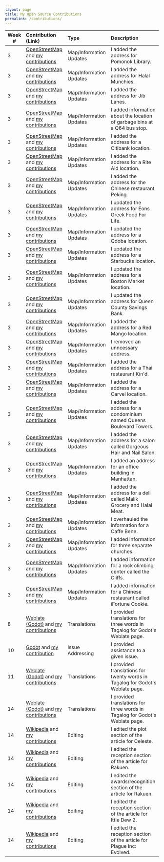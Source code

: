 ```yaml
---
layout: page
title: My Open Source Contributions
permalink: /contributions/
---
```


<!--
Type of the contribution should be "Wikipedia edit", "OpenStreet Map feature", "Project Documentation", "Project Code", "Blog Edit", etc.

The description should include a brief summary of what you did.

Replace the first row below with your contribution.

-->


| Week #       | Contribution (Link)  | Type  | Description |
|---|:---|:---|:---|
|  3   | [OpenStreetMap](https://www.openstreetmap.org) and [my contributions](https://www.openstreetmap.org/user/Bakainkorp/history#map=12/40.7269/-73.8937)   | Map/Information Updates  | I added the address for Pomonok Library. |
|  3   | [OpenStreetMap](https://www.openstreetmap.org) and [my contributions](https://www.openstreetmap.org/user/Bakainkorp/history#map=12/40.7269/-73.8937)   | Map/Information Updates  | I added the address for Halal Munchies. |
|  3   | [OpenStreetMap](https://www.openstreetmap.org) and [my contributions](https://www.openstreetmap.org/user/Bakainkorp/history#map=12/40.7269/-73.8937)   | Map/Information Updates  | I added the address for Jib Lanes. |
|  3   | [OpenStreetMap](https://www.openstreetmap.org) and [my contributions](https://www.openstreetmap.org/user/Bakainkorp/history#map=12/40.7269/-73.8937)   | Map/Information Updates  | I added information about the location of garbage bins at a Q64 bus stop. |
|  3   | [OpenStreetMap](https://www.openstreetmap.org) and [my contributions](https://www.openstreetmap.org/user/Bakainkorp/history#map=12/40.7269/-73.8937)   | Map/Information Updates  | I added the address for a Citibank location. |
|  3   | [OpenStreetMap](https://www.openstreetmap.org) and [my contributions](https://www.openstreetmap.org/user/Bakainkorp/history#map=12/40.7269/-73.8937)   | Map/Information Updates  | I added the address for a Rite Aid location. |
|  3   | [OpenStreetMap](https://www.openstreetmap.org) and [my contributions](https://www.openstreetmap.org/user/Bakainkorp/history#map=12/40.7269/-73.8937)   | Map/Information Updates  | I added the address for the Chinese restaurant Peking. |
|  3   | [OpenStreetMap](https://www.openstreetmap.org) and [my contributions](https://www.openstreetmap.org/user/Bakainkorp/history#map=12/40.7269/-73.8937)   | Map/Information Updates  | I updated the address for Eons Greek Food For Life.|
|  3   | [OpenStreetMap](https://www.openstreetmap.org) and [my contributions](https://www.openstreetmap.org/user/Bakainkorp/history#map=12/40.7269/-73.8937)   | Map/Information Updates  | I updated the address for a Qdoba location.|
|  3   | [OpenStreetMap](https://www.openstreetmap.org) and [my contributions](https://www.openstreetmap.org/user/Bakainkorp/history#map=12/40.7269/-73.8937)   | Map/Information Updates  | I updated the address for a Starbucks location.|
|  3   | [OpenStreetMap](https://www.openstreetmap.org) and [my contributions](https://www.openstreetmap.org/user/Bakainkorp/history#map=12/40.7269/-73.8937)   | Map/Information Updates  | I updated the address for a Boston Market location.|
|  3   | [OpenStreetMap](https://www.openstreetmap.org) and [my contributions](https://www.openstreetmap.org/user/Bakainkorp/history#map=12/40.7269/-73.8937)   | Map/Information Updates  | I updated the address for Queen County Savings Bank.|
|  3   | [OpenStreetMap](https://www.openstreetmap.org) and [my contributions](https://www.openstreetmap.org/user/Bakainkorp/history#map=12/40.7269/-73.8937)   | Map/Information Updates  | I added the address for a Red Mango location. |
|  3   | [OpenStreetMap](https://www.openstreetmap.org) and [my contributions](https://www.openstreetmap.org/user/Bakainkorp/history#map=12/40.7269/-73.8937)   | Map/Information Updates  | I removed an unncessary address.|
|  3   | [OpenStreetMap](https://www.openstreetmap.org) and [my contributions](https://www.openstreetmap.org/user/Bakainkorp/history#map=12/40.7269/-73.8937)   | Map/Information Updates  | I added the address for a Thai restaurant Kin'd. |
|  3   | [OpenStreetMap](https://www.openstreetmap.org) and [my contributions](https://www.openstreetmap.org/user/Bakainkorp/history#map=12/40.7269/-73.8937)   | Map/Information Updates  | I added the address for a Carvel location. |
|  3   | [OpenStreetMap](https://www.openstreetmap.org) and [my contributions](https://www.openstreetmap.org/user/Bakainkorp/history#map=12/40.7269/-73.8937)   | Map/Information Updates  | I added the address for a condominium named Queens Boulevard Towers. |
|  3   | [OpenStreetMap](https://www.openstreetmap.org) and [my contributions](https://www.openstreetmap.org/user/Bakainkorp/history#map=12/40.7269/-73.8937)   | Map/Information Updates  | I added the address for a salon called Gorgeous Hair and Nail Salon. |
|  3   | [OpenStreetMap](https://www.openstreetmap.org) and [my contributions](https://www.openstreetmap.org/user/Bakainkorp/history#map=12/40.7269/-73.8937)   | Map/Information Updates  | I added an address for an office building in Manhattan. |
|  3   | [OpenStreetMap](https://www.openstreetmap.org) and [my contributions](https://www.openstreetmap.org/user/Bakainkorp/history#map=12/40.7269/-73.8937)   | Map/Information Updates  | I added the address for a deli called Malik Grocery and Halal Meat. |
|  3   | [OpenStreetMap](https://www.openstreetmap.org) and [my contributions](https://www.openstreetmap.org/user/Bakainkorp/history#map=12/40.7269/-73.8937)   | Map/Information Updates  | I overhauled the information for a Caffe Bene. |
|  3   | [OpenStreetMap](https://www.openstreetmap.org) and [my contributions](https://www.openstreetmap.org/user/Bakainkorp/history#map=12/40.7269/-73.8937)   | Map/Information Updates  | I added information for three separate churches. |
|  3   | [OpenStreetMap](https://www.openstreetmap.org) and [my contributions](https://www.openstreetmap.org/user/Bakainkorp/history#map=12/40.7269/-73.8937)   | Map/Information Updates  | I added information for a rock climbing center called the Cliffs. |
|  3   | [OpenStreetMap](https://www.openstreetmap.org) and [my contributions](https://www.openstreetmap.org/user/Bakainkorp/history#map=12/40.7269/-73.8937)   | Map/Information Updates  | I added information for a Chinese restaurant called iFortune Cookie. |
|  8   | [Weblate (Godot)](https://hosted.weblate.org/projects/godot-engine/godot/) and [my contributions](https://hosted.weblate.org/user/Bakainkorp/)   | Translations  | I provided translations for three words in Tagalog for Godot's Weblate page. |
|  10  | [Godot](https://github.com/godotengine/godot) and [my contribution](https://github.com/godotengine/godot/issues/33800) | Issue Addressing | I provided assistance to a given issue.|
|  11   | [Weblate (Godot)](https://hosted.weblate.org/projects/godot-engine/godot/) and [my contributions](https://hosted.weblate.org/user/Bakainkorp/)   | Translations  |  I provided translations for twenty words in Tagalog for Godot's Weblate page.  |
|  14   | [Weblate (Godot)](https://hosted.weblate.org/projects/godot-engine/godot/) and [my contributions](https://hosted.weblate.org/user/Bakainkorp/)   | Translations  |  I provided translations for three words in Tagalog for Godot's Weblate page. |
|  14   | [Wikipedia](https://www.wikipedia.org) and [my contributions](https://en.wikipedia.org/wiki/Special:Contributions/Bakainkorp)| Editing | I edited the plot section of the article for Celeste. |
|  14   | [Wikipedia](https://www.wikipedia.org) and [my contributions](https://en.wikipedia.org/wiki/Special:Contributions/Bakainkorp)| Editing | I edited the reception section of the article for Rakuen. |
|  14   | [Wikipedia](https://www.wikipedia.org) and [my contributions](https://en.wikipedia.org/wiki/Special:Contributions/Bakainkorp)| Editing | I edited the awards/recognition section of the article for Rakuen. |
|  14   | [Wikipedia](https://www.wikipedia.org) and [my contributions](https://en.wikipedia.org/wiki/Special:Contributions/Bakainkorp)| Editing | I edited the reception section of the article for Ittle Dew 2. |
|  14   | [Wikipedia](https://www.wikipedia.org) and [my contributions](https://en.wikipedia.org/wiki/Special:Contributions/Bakainkorp)| Editing | I edited the reception section of the article for Plague Inc: Evolved. |

